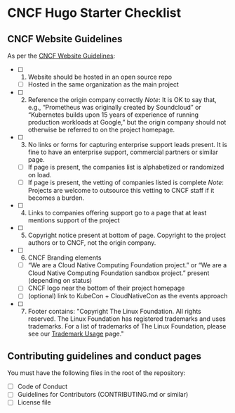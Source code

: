# CNCF Hugo Starter Checklist

## CNCF Website Guidelines

As per the [CNCF Website Guidelines](https://github.com/cncf/foundation/blob/master/website-guidelines.md):

- [ ] 1. Website should be hosted in an open source repo
  - [ ] Hosted in the same organization as the main project
- [ ] 2. Reference the origin company correctly
  *Note*: It is OK to say that, e.g., “Prometheus was originally created by Soundcloud” or “Kubernetes builds upon 15 years of experience of running production workloads at Google,” but the origin company should not otherwise be referred to on the project homepage.
- [ ] 3. No links or forms for capturing enterprise support leads present.
  It is fine to have an enterprise support, commercial partners or similar page.
  - [ ] If page is present, the companies list is alphabetized or randomized on load.
  - [ ] If page is present, the vetting of companies listed is complete
    *Note*: Projects are welcome to outsource this vetting to CNCF staff if it becomes a burden.
- [ ] 4. Links to companies offering support go to a page that at least mentions support of the project
- [ ] 5. Copyright notice present at bottom of page.
  Copyright to the project authors or to CNCF, not the origin company.
- [ ] 6. CNCF Branding elements
  - [ ] “We are a Cloud Native Computing Foundation project.” or “We are a Cloud Native Computing Foundation sandbox project.” present (depending on status)  
  - [ ] CNCF logo near the bottom of their project homepage  
  - [ ] (optional) link to KubeCon + CloudNativeCon as the events approach  
- [ ] 7. Footer contains:
  "Copyright The Linux Foundation. All rights reserved. The Linux Foundation has registered trademarks and uses trademarks. For a list of trademarks of The Linux Foundation, please see our [Trademark Usage](https://www.linuxfoundation.org/trademark-usage/) page."


## Contributing guidelines and conduct pages

You must have the following files in the root of the repository:

- [ ] Code of Conduct
- [ ] Guidelines for Contributors (CONTRIBUTING.md or similar)
- [ ] License file
